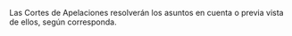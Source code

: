 Las Cortes de Apelaciones resolverán los asuntos en cuenta o previa vista de ellos, según corresponda.

